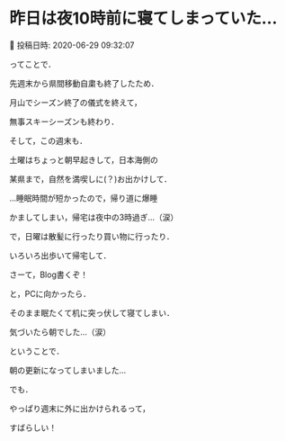 # 昨日は夜10時前に寝てしまっていた…

📅 投稿日時: 2020-06-29 09:32:07

ってことで．


先週末から県間移動自粛も終了したため．


月山でシーズン終了の儀式を終えて，


無事スキーシーズンも終わり．





そして，この週末も．


土曜はちょっと朝早起きして，日本海側の


某県まで，自然を満喫しに(？)お出かけして．


…睡眠時間が短かったので，帰り道に爆睡


かましてしまい，帰宅は夜中の3時過ぎ…（涙）





で，日曜は散髪に行ったり買い物に行ったり．


いろいろ出歩いて帰宅して．


さーて，Blog書くぞ！


と，PCに向かったら．


そのまま眠たくて机に突っ伏して寝てしまい．





気づいたら朝でした…（涙）





ということで．


朝の更新になってしまいました…





でも．


やっぱり週末に外に出かけられるって，


すばらしい！
